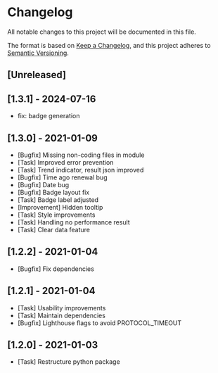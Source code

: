 # Changelog
All notable changes to this project will be documented in this file.

The format is based on [Keep a Changelog](https://keepachangelog.com/en/1.0.0/),
and this project adheres to [Semantic Versioning](https://semver.org/spec/v2.0.0.html).

## [Unreleased]

## [1.3.1] - 2024-07-16
- fix: badge generation

## [1.3.0] - 2021-01-09
- [Bugfix] Missing non-coding files in module
- [Task] Improved error prevention
- [Task] Trend indicator, result json improved
- [Bugfix] Time ago renewal bug
- [Bugfix] Date bug
- [Bugfix] Badge layout fix
- [Task] Badge label adjusted
- [Improvement] Hidden tooltip
- [Task] Style improvements
- [Task] Handling no performance result
- [Task] Clear data feature

## [1.2.2] - 2021-01-04
- [Bugfix] Fix dependencies

## [1.2.1] - 2021-01-04
- [Task] Usability improvements
- [Task] Maintain dependencies
- [Bugfix] Lighthouse flags to avoid PROTOCOL_TIMEOUT

## [1.2.0] - 2021-01-03
- [Task] Restructure python package